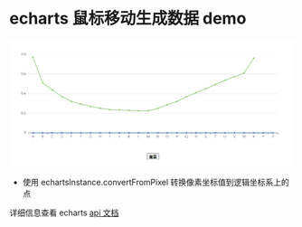 # echarts 鼠标移动生成数据 demo

![avatar](/src/assets/dome.png)

- 使用 echartsInstance.convertFromPixel 转换像素坐标值到逻辑坐标系上的点

详细信息查看 echarts [api 文档](https://echarts.apache.org/zh/api.html#echartsInstance.convertFromPixel)
